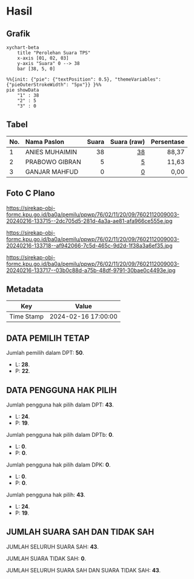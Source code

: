 # Hasil

## Grafik

```mermaid
xychart-beta
    title "Perolehan Suara TPS"
    x-axis [01, 02, 03]
    y-axis "Suara" 0 --> 38
    bar [38, 5, 0]
```

```mermaid
%%{init: {"pie": {"textPosition": 0.5}, "themeVariables": {"pieOuterStrokeWidth": "5px"}} }%%
pie showData
    "1" : 38
    "2" : 5
    "3" : 0
```

## Tabel

| No. | Nama Paslon    | Suara | Suara (raw) | Persentase |
|:--- |:-------------- | -----:| -----------:| ----------:|
| 1   | ANIES MUHAIMIN | 38    | [38][p-1]   | 88,37      |
| 2   | PRABOWO GIBRAN | 5     | [5][p-2]    | 11,63      |
| 3   | GANJAR MAHFUD  | 0     | [0][p-3]    | 0,00       |


[p-1]: https://github.com/gigit-pemilu/pemilu-2024-76-sulawesi-barat/blob/main/pilpres/hitung-suara/sub/76-sulawesi-barat/sub/02-mamuju/sub/11-tommo/sub/2009-leling/sub/003-tps/sub/paslon-1.txt
[p-2]: https://github.com/gigit-pemilu/pemilu-2024-76-sulawesi-barat/blob/main/pilpres/hitung-suara/sub/76-sulawesi-barat/sub/02-mamuju/sub/11-tommo/sub/2009-leling/sub/003-tps/sub/paslon-2.txt
[p-3]: https://github.com/gigit-pemilu/pemilu-2024-76-sulawesi-barat/blob/main/pilpres/hitung-suara/sub/76-sulawesi-barat/sub/02-mamuju/sub/11-tommo/sub/2009-leling/sub/003-tps/sub/paslon-3.txt

## Foto C Plano

https://sirekap-obj-formc.kpu.go.id/ba0a/pemilu/ppwp/76/02/11/20/09/7602112009003-20240216-133715--2dc705d5-281d-4a3a-ae81-afa966ce555e.jpg

https://sirekap-obj-formc.kpu.go.id/ba0a/pemilu/ppwp/76/02/11/20/09/7602112009003-20240216-133718--af942066-7c5d-465c-9d2d-1f38a3a6ef35.jpg

https://sirekap-obj-formc.kpu.go.id/ba0a/pemilu/ppwp/76/02/11/20/09/7602112009003-20240216-133717--03b0c88d-a75b-48df-9791-30bae0c4493e.jpg


## Metadata

| Key        | Value               |
| ---------- | ------------------- |
| Time Stamp | 2024-02-16 17:00:00 |


## DATA PEMILIH TETAP

Jumlah pemilih dalam DPT: **50**.
 * L: **28**.
 * P: **22**.

## DATA PENGGUNA HAK PILIH

Jumlah pengguna hak pilih dalam DPT: **43**.
 * L: **24**.
 * P: **19**.

Jumlah pengguna hak pilih dalam DPTb: **0**.
 * L: **0**.
 * P: **0**.

Jumlah pengguna hak pilih dalam DPK: **0**.
 * L: **0**.
 * P: **0**.

Jumlah pengguna hak pilih: **43**.
 * L: **24**.
 * P: **19**.

## JUMLAH SUARA SAH DAN TIDAK SAH

JUMLAH SELURUH SUARA SAH: **43**.

JUMLAH SUARA TIDAK SAH: **0**.

JUMLAH SELURUH SUARA SAH DAN SUARA TIDAK SAH: **43**.


